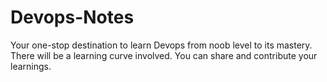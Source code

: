 # Devops-Notes
Your one-stop destination to learn Devops from noob level to its mastery. There will be a learning curve involved. You can share and contribute your learnings.
